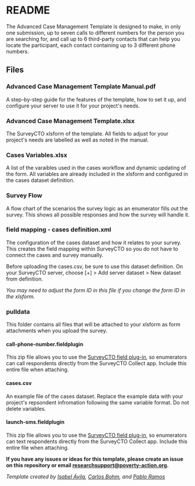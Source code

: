 # README
The Advanced Case Management Template is designed to make, in only one submission, up to seven calls to different numbers for the person you are searching for, and call up to 6 third-party contacts that can help you locate the participant, each contact containing up to 3 different phone numbers.

## Files

### Advanced Case Management Template Manual.pdf

A step-by-step guide for the features of the template, how to set it up, and configure your server to use it for your project's needs. 


### Advanced Case Management Template.xlsx

The SurveyCTO xlsform of the template. All fields to adjust for your project's needs are labelled as well as noted in the manual. 

### Cases Variables.xlsx

A list of the varaibles used in the cases workflow and dynamic updating of the form. All variables are already included in the xlsform and configured in the cases dataset definition.

### Survey Flow

A flow chart of the scenarios the survey logic as an enumerator fills out the survey. This shows all possible responses and how the survey will handle it. 

### field mapping - cases definition.xml

The configuration of the cases dataset and how it relates to your survey. This creates the field mapping within SurveyCTO so you do not have to connect the cases and survey manually.

Before uploading the cases.csv, be sure to use this dataset definition. On your SurveyCTO server, choose [+] > Add server dataset > New dataset from definition.

*You may need to adjust the form ID in this file if you change the form ID in the xlsform.* 

### pulldata

This folder contains all files that will be attached to your xlsform as form attachments when you upload the survey. 

#### call-phone-number.fieldplugin
This zip file allows you to use the [SurveyCTO field plug-in](https://github.com/surveycto/phone-call), so enumerators can call respondents directly from the SurveyCTO Collect app. Include this entire file when attaching. 

#### cases.csv
An example file of the cases dataset. Replace the example data with your project's repsondent infromation following the same variable format. Do not delete variables.

#### launch-sms.fieldplugin
This zip file allows you to use the [SurveyCTO field plug-in](https://github.com/surveycto/launch-sms), so enumerators can text respondents directly from the SurveyCTO Collect app. Include this entire file when attaching. 

__If you have any issues or ideas for this template, please create an issue on this repository or email researchsupport@poverty-action.org.__ 

*Template created by [Isabel Ávila](https://www.poverty-action.org/people/isabel-%C3%A1vila), [Carlos Bohm](https://www.poverty-action.org/people/carlos-bohm), and [Pablo Ramos](https://www.poverty-action.org/people/pablo-ramos)*
